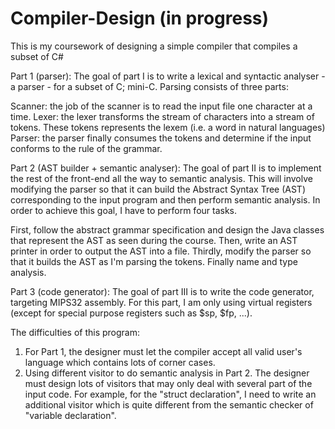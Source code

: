 # Compiler-Design (in progress)

This is my coursework of designing a simple compiler that compiles a subset of C#

Part 1 (parser): The goal of part I is to write a lexical and syntactic analyser - a parser - for a subset of C; mini-C.
Parsing consists of three parts:

  Scanner: the job of the scanner is to read the input file one character at a time.
  Lexer: the lexer transforms the stream of characters into a stream of tokens. These tokens represents the lexem (i.e. a word in natural languages)
  Parser: the parser finally consumes the tokens and determine if the input conforms to the rule of the grammar.


Part 2 (AST builder + semantic analyser): The goal of part II is to implement the rest of the front-end all the way to semantic analysis.
This will involve modifying the parser so that it can build the Abstract Syntax Tree (AST) corresponding to the input program and then perform semantic analysis.
In order to achieve this goal, I have to perform four tasks.

  First, follow the abstract grammar specification and design the Java classes that represent the AST as seen during the course.
  Then, write an AST printer in order to output the AST into a file.
  Thirdly, modify the parser so that it builds the AST as I'm parsing the tokens.
  Finally name and type analysis.


Part 3 (code generator): The goal of part III is to write the code generator, targeting MIPS32 assembly.
For this part, I am only using virtual registers (except for special purpose registers such as $sp, $fp, ...).



The difficulties of this program:
  1. For Part 1, the designer must let the compiler accept all valid user's language which contains lots of corner cases.
  2. Using different visitor to do semantic analysis in Part 2. The designer must design lots of visitors that may only deal with several part of the input code. For example, 
  for the "struct declaration", I need to write an additional visitor which is quite different from the semantic checker of "variable declaration".
